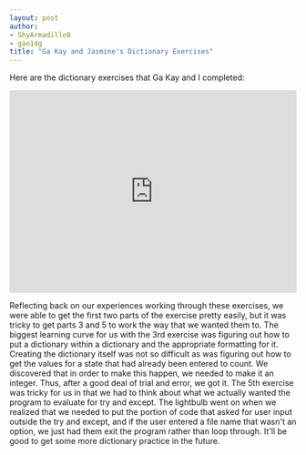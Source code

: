 ```yaml
---
layout: post
author:
- ShyArmadillo8
- gao14g
title: "Ga Kay and Jasmine's Dictionary Exercises"
---
```


Here are the dictionary exercises that Ga Kay and I completed:
<iframe src="https://trinket.io/embed/python3/1d1d85fb1d" width="100%" height="356" frameborder="0" marginwidth="0" marginheight="0" allowfullscreen></iframe>

Reflecting back on our experiences working through these exercises, we were able to get the first two parts of the exercise pretty easily, but it was tricky to get parts 3 and 5 to work the way that we wanted them to.  The biggest learning curve for us with the 3rd exercise was figuring out how to put a dictionary within a dictionary and the appropriate formatting for it.  Creating the dictionary itself was not so difficult as was figuring out how to get the values for a state that had already been entered to count. We discovered that in order to make this happen, we needed to make it an integer.  Thus, after a good deal of trial and error, we got it.  The 5th exercise was tricky for us in that we had to think about what we actually wanted the program to evaluate for try and except.  The lightbulb went on when we realized that we needed to put the portion of code that asked for user input outside the try and except, and if the user entered a file name that wasn't an option, we just had them exit the program rather than loop through.  It'll be good to get some more dictionary practice in the future.
